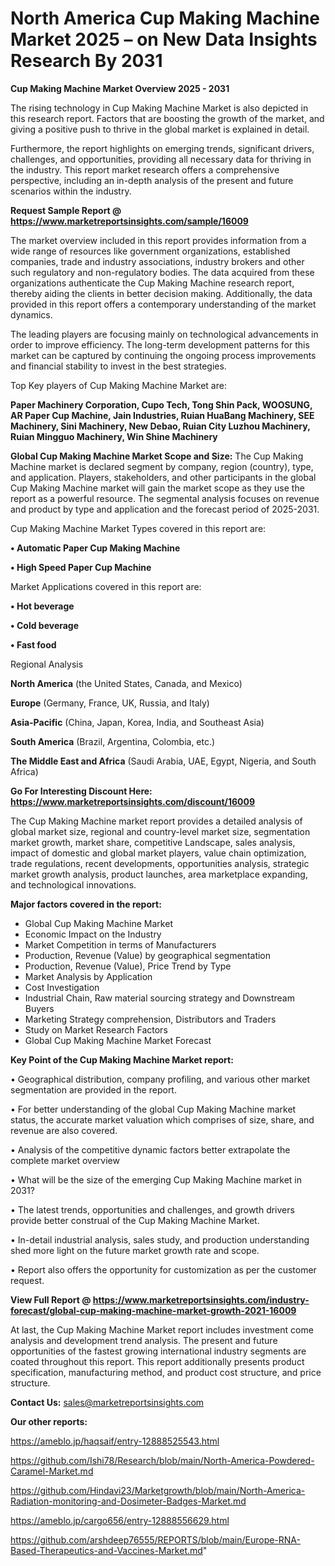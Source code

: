  # North America Cup Making Machine Market 2025 – on New Data Insights Research By 2031

<Strong> Cup Making Machine Market Overview 2025 - 2031</strong>

The rising technology in Cup Making Machine Market is also depicted in this research report. Factors that are boosting the growth of the market, and giving a positive push to thrive in the global market is explained in detail.

Furthermore, the report highlights on emerging trends, significant drivers, challenges, and opportunities, providing all necessary data for thriving in the industry. This report market research offers a comprehensive perspective, including an in-depth analysis of the present and future scenarios within the industry.

<strong>Request Sample Report @ <a href=https://www.marketreportsinsights.com/sample/16009>https://www.marketreportsinsights.com/sample/16009</a></strong>

The market overview included in this report provides information from a wide range of resources like government organizations, established companies, trade and industry associations, industry brokers and other such regulatory and non-regulatory bodies. The data acquired from these organizations authenticate the Cup Making Machine research report, thereby aiding the clients in better decision making. Additionally, the data provided in this report offers a contemporary understanding of the market dynamics.

The leading players are focusing mainly on technological advancements in order to improve efficiency. The long-term development patterns for this market can be captured by continuing the ongoing process improvements and financial stability to invest in the best strategies.

Top Key players of Cup Making Machine Market are:

<strong>Paper Machinery Corporation, Cupo Tech, Tong Shin Pack, WOOSUNG, AR Paper Cup Machine, Jain Industries, Ruian HuaBang Machinery, SEE Machinery, Sini Machinery, New Debao, Ruian City Luzhou Machinery, Ruian Mingguo Machinery, Win Shine Machinery</strong>

<strong><b>Global Cup Making Machine Market Scope and Size:</b></strong>
The Cup Making Machine market is declared segment by company, region (country), type, and application. Players, stakeholders, and other participants in the global Cup Making Machine market will gain the market scope as they use the report as a powerful resource. The segmental analysis focuses on revenue and product by type and application and the forecast period of 2025-2031.

Cup Making Machine Market Types covered in this report are:

<strong>• Automatic Paper Cup Making Machine

• High Speed Paper Cup Machine</strong>

Market Applications covered in this report are:

<strong>• Hot beverage

• Cold beverage

• Fast food</strong> 

Regional Analysis

<strong>North America</strong> (the United States, Canada, and Mexico)

<strong>Europe</strong> (Germany, France, UK, Russia, and Italy)

<strong>Asia-Pacific</strong> (China, Japan, Korea, India, and Southeast Asia)

<strong>South America</strong> (Brazil, Argentina, Colombia, etc.)

<strong>The Middle East and Africa</strong> (Saudi Arabia, UAE, Egypt, Nigeria, and South Africa)

<strong>Go For Interesting Discount Here: <a href=https://www.marketreportsinsights.com/discount/16009>https://www.marketreportsinsights.com/discount/16009</a></strong>

The Cup Making Machine market report provides a detailed analysis of global market size, regional and country-level market size, segmentation market growth, market share, competitive Landscape, sales analysis, impact of domestic and global market players, value chain optimization, trade regulations, recent developments, opportunities analysis, strategic market growth analysis, product launches, area marketplace expanding, and technological innovations.

<strong><b>Major factors covered in the report:</b></strong>
<ul>
  <li>Global Cup Making Machine Market </li>
  <li>Economic Impact on the Industry</li>
  <li>Market Competition in terms of Manufacturers</li>
  <li>Production, Revenue (Value) by geographical segmentation</li>
  <li>Production, Revenue (Value), Price Trend by Type</li>
  <li>Market Analysis by Application</li>
  <li>Cost Investigation</li>
  <li>Industrial Chain, Raw material sourcing strategy and Downstream Buyers</li>
  <li>Marketing Strategy comprehension, Distributors and Traders</li>
  <li>Study on Market Research Factors</li>
  <li>Global Cup Making Machine Market Forecast</li>
</ul>

<strong><b>Key Point of the Cup Making Machine Market report:</b></strong>

• Geographical distribution, company profiling, and various other market segmentation are provided in the report.

• For better understanding of the global Cup Making Machine market status, the accurate market valuation which comprises of size, share, and revenue are also covered.

• Analysis of the competitive dynamic factors better extrapolate the complete market overview

• What will be the size of the emerging Cup Making Machine market in 2031?

• The latest trends, opportunities and challenges, and growth drivers provide better construal of the Cup Making Machine Market.

• In-detail industrial analysis, sales study, and production understanding shed more light on the future market growth rate and scope.

• Report also offers the opportunity for customization as per the customer request.

<strong><b>View Full Report @ <a href=https://www.marketreportsinsights.com/industry-forecast/global-cup-making-machine-market-growth-2021-16009>https://www.marketreportsinsights.com/industry-forecast/global-cup-making-machine-market-growth-2021-16009</a></b></strong>


At last, the Cup Making Machine Market report includes investment come analysis and development trend analysis. The present and future opportunities of the fastest growing international industry segments are coated throughout this report. This report additionally presents product specification, manufacturing method, and product cost structure, and price structure.

<strong>Contact Us:</strong>
sales@marketreportsinsights.com

<strong>Our other reports:</strong>

<a href=https://ameblo.jp/haqsaif/entry-12888525543.html>https://ameblo.jp/haqsaif/entry-12888525543.html</a>

<a href=https://github.com/Ishi78/Research/blob/main/North-America-Powdered-Caramel-Market.md>https://github.com/Ishi78/Research/blob/main/North-America-Powdered-Caramel-Market.md</a>

<a href=https://github.com/Hindavi23/Marketgrowth/blob/main/North-America-Radiation-monitoring-and-Dosimeter-Badges-Market.md>https://github.com/Hindavi23/Marketgrowth/blob/main/North-America-Radiation-monitoring-and-Dosimeter-Badges-Market.md</a>

<a href=https://ameblo.jp/cargo656/entry-12888556629.html>https://ameblo.jp/cargo656/entry-12888556629.html</a>

<a href=https://github.com/arshdeep76555/REPORTS/blob/main/Europe-RNA-Based-Therapeutics-and-Vaccines-Market.md>https://github.com/arshdeep76555/REPORTS/blob/main/Europe-RNA-Based-Therapeutics-and-Vaccines-Market.md</a>"
